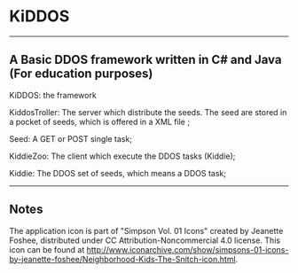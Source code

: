 # KiDDOS
-------------
A Basic DDOS framework written in C# and Java (For education purposes)
-------------

KiDDOS: the framework

KiddosTroller: The server which distribute the seeds. The seed are stored in a pocket of seeds, which is offered in a XML file ;

Seed: A GET or POST single task;

KiddieZoo: The client which execute the DDOS tasks (Kiddie);

Kiddie: The DDOS set of seeds, which means a DDOS task;

-----------
Notes
-----------

The application icon is part of "Simpson Vol. 01 Icons" created by Jeanette Foshee, distributed under CC Attribution-Noncommercial 4.0 license.
This icon can be found at http://www.iconarchive.com/show/simpsons-01-icons-by-jeanette-foshee/Neighborhood-Kids-The-Snitch-icon.html.


